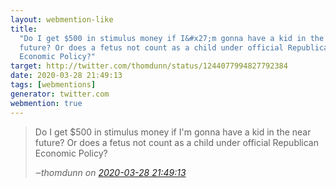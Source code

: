 ```yaml
---
layout: webmention-like
title:
  "Do I get $500 in stimulus money if I&#x27;m gonna have a kid in the near
  future? Or does a fetus not count as a child under official Republican
  Economic Policy?"
target: http://twitter.com/thomdunn/status/1244077994827792384
date: 2020-03-28 21:49:13
tags: [webmentions]
generator: twitter.com
webmention: true
---
```


<blockquote class="external-citation">
  <p>
    Do I get $500 in stimulus money if I&#x27;m gonna have a kid in the near future? Or does a fetus not count as a child under official Republican Economic Policy?
  </p>
  <cite>‒<span class="p-author p-name">thomdunn</span>
    on
    <a href="http://twitter.com/thomdunn/status/1244077994827792384" rel="external nofollow" target="_blank">2020-03-28 21:49:13</a>
  </cite>
</blockquote>
